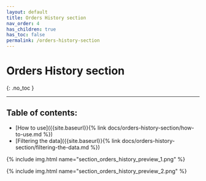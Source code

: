 ```yaml
---
layout: default
title: Orders History section
nav_order: 4
has_children: true
has_toc: false
permalink: /orders-history-section
---
```


# Orders History section
{: .no_toc }

---


## Table of contents:
- [How to use]({{site.baseurl}}{% link docs/orders-history-section/how-to-use.md %})
- [Filtering the data]({{site.baseurl}}{% link docs/orders-history-section/filtering-the-data.md %})


{% include img.html name="section_orders_history_preview_1.png" %}

{% include img.html name="section_orders_history_preview_2.png" %}